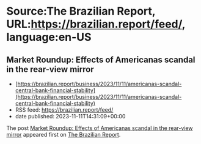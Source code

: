 # Source:The Brazilian Report, URL:https://brazilian.report/feed/, language:en-US

## Market Roundup: Effects of Americanas scandal in the rear-view mirror
 - [https://brazilian.report/business/2023/11/11/americanas-scandal-central-bank-financial-stability](https://brazilian.report/business/2023/11/11/americanas-scandal-central-bank-financial-stability)
 - RSS feed: https://brazilian.report/feed/
 - date published: 2023-11-11T14:31:09+00:00

<p>The post <a href="https://brazilian.report/business/2023/11/11/americanas-scandal-central-bank-financial-stability/" rel="nofollow">Market Roundup: Effects of Americanas scandal in the rear-view mirror</a> appeared first on <a href="https://brazilian.report" rel="nofollow">The Brazilian Report</a>.</p>

